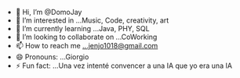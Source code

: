 - 👋 Hi, I’m @DomoJay
- 👀 I’m interested in ...Music, Code, creativity, art
- 🌱 I’m currently learning ...Java, PHY, SQL
- 💞️ I’m looking to collaborate on ...CoWorking  
- 📫 How to reach me ...jenjo1018@gmail.com
- 😄 Pronouns: ...Giorgio
- ⚡ Fun fact: ...Una vez intenté convencer a una IA que yo era una IA

<!---
DomoJay/DomoJay is a ✨ special ✨ repository because its `README.md` (this file) appears on your GitHub profile.
You can click the Preview link to take a look at your changes.
--->
